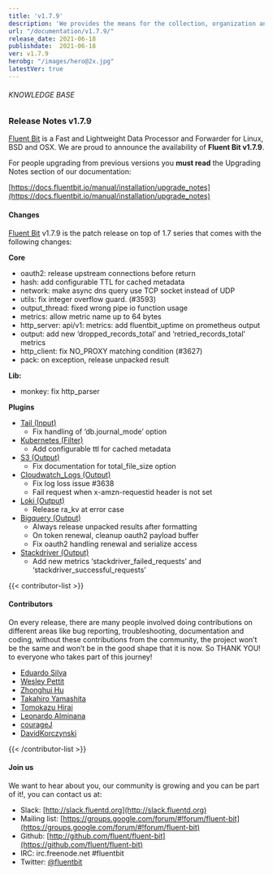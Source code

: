 ```yaml
---
title: 'v1.7.9'
description: 'We provides the means for the collection, organization and computerized retrieval of knowledgeand Lightweight Data Forwarder for Linux, BSD and OSX. We are proud to announce the availability of Fluent Bit v1.7.9.'
url: "/documentation/v1.7.9/"
release_date: 2021-06-18
publishdate:  2021-06-18
ver: v1.7.9
herobg: "/images/hero@2x.jpg"
latestVer: true
---
```


###### KNOWLEDGE BASE

### Release Notes v1.7.9

[Fluent Bit](https://fluentbit.io) is a Fast and Lightweight Data Processor and Forwarder for Linux, BSD and OSX. We are proud to announce the availability of **Fluent Bit v1.7.9**.

For people upgrading from previous versions you **must read** the Upgrading Notes section of our documentation:

[https://docs.fluentbit.io/manual/installation/upgrade_notes](https://docs.fluentbit.io/manual/installation/upgrade_notes)

#### Changes

[Fluent Bit](https://fluentbit.io) v1.7.9 is the patch release on top of 1.7 series that comes with the following changes:


**Core**

* oauth2: release upstream connections before return
* hash: add configurable TTL for cached metadata
* network: make async dns query use TCP socket instead of UDP
* utils: fix integer overflow guard. (#3593)
* output_thread: fixed wrong pipe io function usage
* metrics: allow metric name up to 64 bytes
* http_server: api/v1: metrics: add fluentbit_uptime on prometheus output
* output: add new ‘dropped_records_total’ and ‘retried_records_total’ metrics
* http_client: fix NO_PROXY matching condition (#3627)
* pack: on exception, release unpacked result


**Lib:**

* monkey: fix http_parser

**Plugins**

* [Tail (Input)](https://docs.fluentbit.io/manual/pipeline/inputs/tail/)
  * Fix handling of ‘db.journal_mode’ option
* [Kubernetes (Filter)](https://docs.fluentbit.io/manual/pipeline/filters/kubernetes/)
  * Add configurable ttl for cached metadata
* [S3 (Output)](https://docs.fluentbit.io/manual/pipeline/outputs/s3/)
  * Fix documentation for total_file_size option
* [Cloudwatch_Logs (Output)](https://docs.fluentbit.io/manual/pipeline/outputs/cloudwatch_logs/)
  * Fix log loss issue #3638
  * Fail request when x-amzn-requestid header is not set
* [Loki (Output)](https://docs.fluentbit.io/manual/pipeline/outputs/loki/)
  * Release ra_kv at error case
* [Bigquery (Output)](https://docs.fluentbit.io/manual/pipeline/outputs/bigquery/)
  * Always release unpacked results after formatting
  * On token renewal, cleanup oauth2 payload buffer
  * Fix oauth2 handling renewal and serialize access
* [Stackdriver (Output)](https://docs.fluentbit.io/manual/pipeline/outputs/stackdriver/)
  * Add new metrics ‘stackdriver_failed_requests’ and ‘stackdriver_successful_requests’


{{< contributor-list >}}

#### Contributors

On every release, there are many people involved doing contributions on different areas like bug reporting, troubleshooting, documentation and coding, without these contributions from the community, the project won’t be the same and won’t be in the good shape that it is now. So THANK YOU! to everyone who takes part of this journey!

* [Eduardo Silva](https://github.com/edsiper)
* [Wesley Pettit](https://github.com/PettitWesley)
* [Zhonghui Hu](https://github.com/zhonghui12)
* [Takahiro Yamashita](https://github.com/nokute78)
* [Tomokazu Hirai](https://github.com/jedipunkz)
* [Leonardo Alminana](https://github.com/leonardo-albertovich)
* [courageJ](https://github.com/courageJ)
* [DavidKorczynski](https://github.com/DavidKorczynski)

{{< /contributor-list >}}

#### Join us

We want to hear about you, our community is growing and you can be part of it!, you can contact us at:

* Slack: [http://slack.fluentd.org](http://slack.fluentd.org)
* Mailing list: [https://groups.google.com/forum/#!forum/fluent-bit](https://groups.google.com/forum/#!forum/fluent-bit)
* Github: [http://github.com/fluent/fluent-bit](https://github.com/fluent/fluent-bit)
* IRC: irc.freenode.net #fluentbit
* Twitter: [@fluentbit](https://twitter.com/fluentbit)